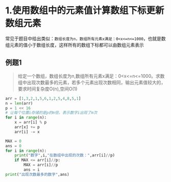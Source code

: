 # 1.使用数组中的元素值计算数组下标更新数组元素

常见于题目中给出类似：`数组长度为n，数组所有元素x满足：0<x<=n<=1000`，也就是数组元素的值小于数组长度，这样所有的数组下标都可以由数组元素表示

## 例题1

> 给定一个数组，数组长度为n,数组所有元素x满足：0<x<=n<=1000。求数组中出现次数最多的元素，若多个元素出现次数相同，输出元素值较大的，要求时间复杂度O(n),空间O(1)

```python
arr = [1,3,2,1,5,6,1,2,5,4,8,5,1]
n = len(arr)
p = 1 << 16
# 让每个位置i存储的是p的m倍，表示数字i出现了m次
for i in range(n):
    x = arr[i] % p
    arr[x] += p
    arr[i] -= x

MAX = 0
ans = 0
for i in range(n):
    print("数字",i,"在数组中出现的次数：",arr[i]//p)
    if MAX <= arr[i]//p:
        MAX = arr[i]//p
        ans = i
print("出现次数最多的数字",ans)
```
